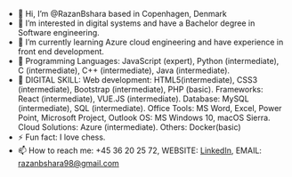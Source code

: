 - 👋 Hi, I’m @RazanBshara based in Copenhagen, Denmark
- 👀 I’m interested in digital systems and have a Bachelor degree in Software engineering. 
- 🌱 I’m currently learning Azure cloud engineering and have experience in front end development.
- 👀 Programming Languages: JavaScript (expert), Python (intermediate), C (intermediate), C++ (intermediate), Java (intermediate).
- 🚀 DIGITAL SKILL: Web development: HTML5(intermediate), CSS3 (intermediate), Bootstrap (intermediate), PHP (basic). Frameworks: React (intermediate), VUE.JS (intermediate).
  Database: MySQL (intermediate), SQL (intermediate). Office Tools: MS Word, Excel, Power Point, Microsoft Project, Outlook OS: MS Windows 10, macOS Sierra. Cloud Solutions: Azure (intermediate). Others: Docker(basic)
- ⚡ Fun fact: I love chess.
- 📫 How to reach me: +45 36 20 25 72, WEBSITE: [LinkedIn](https://www.linkedin.com/in/razan-bshara-863925285/), EMAIL: razanbshara98@gmail.com

  

<!---
RazanBshara/RazanBshara is a ✨ special ✨ repository because its `README.md` (this file) appears on your GitHub profile.
You can click the Preview link to take a look at your changes.
--->
